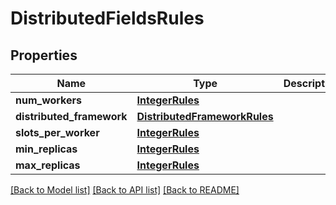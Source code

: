 # DistributedFieldsRules

## Properties
Name | Type | Description | Notes
------------ | ------------- | ------------- | -------------
**num_workers** | [**IntegerRules**](IntegerRules.md) |  | [optional] 
**distributed_framework** | [**DistributedFrameworkRules**](DistributedFrameworkRules.md) |  | [optional] 
**slots_per_worker** | [**IntegerRules**](IntegerRules.md) |  | [optional] 
**min_replicas** | [**IntegerRules**](IntegerRules.md) |  | [optional] 
**max_replicas** | [**IntegerRules**](IntegerRules.md) |  | [optional] 

[[Back to Model list]](../README.md#documentation-for-models) [[Back to API list]](../README.md#documentation-for-api-endpoints) [[Back to README]](../README.md)

